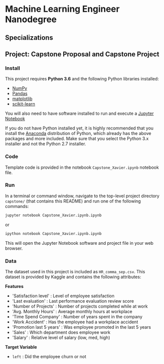 # Machine Learning Engineer Nanodegree
## Specializations
## Project: Capstone Proposal and Capstone Project


### Install

This project requires **Python 3.6** and the following Python libraries installed:

- [NumPy](http://www.numpy.org/)
- [Pandas](http://pandas.pydata.org)
- [matplotlib](http://matplotlib.org/)
- [scikit-learn](http://scikit-learn.org/stable/)

You will also need to have software installed to run and execute a [Jupyter Notebook](http://ipython.org/notebook.html)

If you do not have Python installed yet, it is highly recommended that you install the [Anaconda](http://continuum.io/downloads) distribution of Python, 
which already has the above packages and more included. Make sure that you select the Python 3.x installer and not the Python 2.7 installer.

### Code

Template code is provided in the notebook `Capstone_Xavier.ipynb` notebook file.  


### Run

In a terminal or command window, navigate to the top-level project directory `capstone/` (that contains this README) and run one of the following commands:

```bash
jupyter notebook Capstone_Xavier.ipynb.ipynb
```
or
```bash
ipython notebook Capstone_Xavier.ipynb.ipynb
```

This will open the Jupyter Notebook software and project file in your web browser.

### Data

The dataset used in this project is included as `HR_comma_sep.csv`. This dataset is provided by Kaggle and contains the following attributes:

**Features**  
- 'Satisfaction level'	:	Level of employee satisfaction  
- 'Last evaluation'	:	Last performance evaluation review score  
- 'Number of Projects'	:	Number of projects completed while at work  
- 'Avg. Monthly Hours'	:	Average monthly hours at workplace  
- 'Time Spend Company'	:	Number of years spent in the company  
- 'Work Accident'	:	Has the employee had a workplace accident  
- 'Promotion last 5 years'	:	Was employee promoted in the last 5 years  
- 'Sales' 	:	Which department does employee work  
- 'Salary' 	:	Relative level of salary (low, med, high)  

**Target Variable**
- `left` : 	Did the employee churn or not
